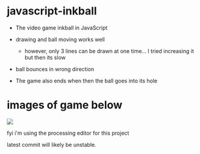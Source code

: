 # javascript-inkball

- The video game inkball in JavaScript

- drawing and ball moving works well
  - however, only 3 lines can be drawn at one time... I tried increasing it but then its slow

- ball bounces in wrong direction

- The game also ends when then the ball goes into its hole

# images of game below

![](images/inkball_gif2.gif)

fyi i'm using the processing editor for this project

latest commit will likely be unstable.


